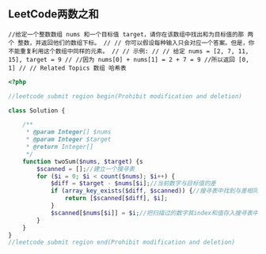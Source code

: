 ## LeetCode两数之和
`//给定一个整数数组 nums 和一个目标值 target，请你在该数组中找出和为目标值的那 两个 整数，并返回他们的数组下标。
//
// 你可以假设每种输入只会对应一个答案。但是，你不能重复利用这个数组中同样的元素。
//
// 示例:
//
// 给定 nums = [2, 7, 11, 15], target = 9
//
//因为 nums[0] + nums[1] = 2 + 7 = 9
//所以返回 [0, 1]
//
// Related Topics 数组 哈希表`

```php
<?php

//leetcode submit region begin(Prohibit modification and deletion)

class Solution {

    /**
     * @param Integer[] $nums
     * @param Integer $target
     * @return Integer[]
     */
    function twoSum($nums, $target) {s
        $scanned = [];//建立一个搜寻表
        for ($i = 0; $i < count($nums); $i++) {
            $diff = $target - $nums[$i];//当前数字与目标值的差
            if (array_key_exists($diff, $scanned)) {//搜寻表中找到与差相同的值，则返回其index
                return [$scanned[$diff], $i];
            }
            $scanned[$nums[$i]] = $i;//把扫描过的数字其index和值存入搜寻表中
        }
    }
}
//leetcode submit region end(Prohibit modification and deletion)

```
